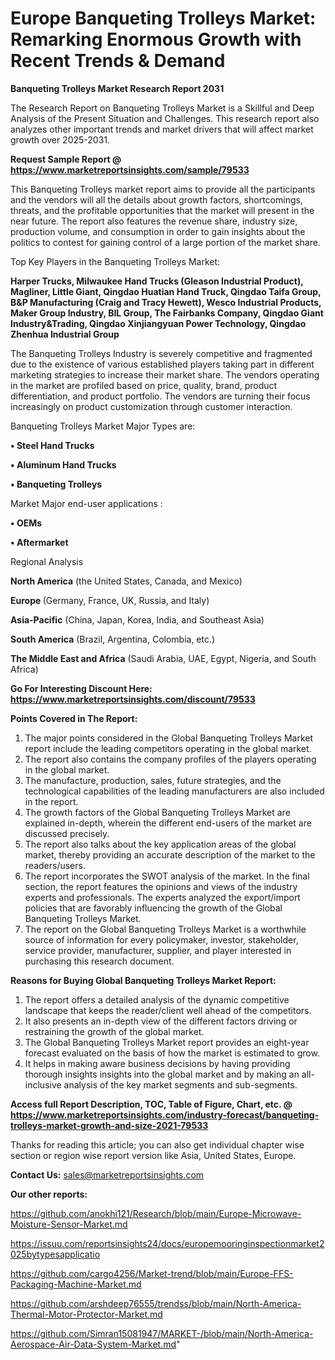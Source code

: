 # Europe Banqueting Trolleys Market: Remarking Enormous Growth with Recent Trends & Demand

<strong>Banqueting Trolleys Market Research Report 2031</strong>

The Research Report on Banqueting Trolleys Market is a Skillful and Deep Analysis of the Present Situation and Challenges. This research report also analyzes other important trends and market drivers that will affect market growth over 2025-2031.

<strong>Request Sample Report @ <a href=https://www.marketreportsinsights.com/sample/79533>https://www.marketreportsinsights.com/sample/79533</a></strong>

This Banqueting Trolleys market report aims to provide all the participants and the vendors will all the details about growth factors, shortcomings, threats, and the profitable opportunities that the market will present in the near future. The report also features the revenue share, industry size, production volume, and consumption in order to gain insights about the politics to contest for gaining control of a large portion of the market share.

Top Key Players in the Banqueting Trolleys Market:

<strong>Harper Trucks, Milwaukee Hand Trucks (Gleason Industrial Product), Magliner, Little Giant, Qingdao Huatian Hand Truck, Qingdao Taifa Group, B&P Manufacturing (Craig and Tracy Hewett), Wesco Industrial Products, Maker Group Industry, BIL Group, The Fairbanks Company, Qingdao Giant Industry&Trading, Qingdao Xinjiangyuan Power Technology, Qingdao Zhenhua Industrial Group</strong>

The Banqueting Trolleys Industry is severely competitive and fragmented due to the existence of various established players taking part in different marketing strategies to increase their market share. The vendors operating in the market are profiled based on price, quality, brand, product differentiation, and product portfolio. The vendors are turning their focus increasingly on product customization through customer interaction.

Banqueting Trolleys Market Major Types are:

<strong>• Steel Hand Trucks

• Aluminum Hand Trucks

• Banqueting Trolleys</strong>

Market Major end-user applications :

<strong>• OEMs

• Aftermarket</strong>

Regional Analysis

</u><strong><b>North America</b></strong> (the United States, Canada, and Mexico)

<strong><b>Europe </b></strong>(Germany, France, UK, Russia, and Italy)

<strong><b>Asia-Pacific</b></strong> (China, Japan, Korea, India, and Southeast Asia)

<strong><b>South America</b></strong> (Brazil, Argentina, Colombia, etc.)

<strong><b>The Middle East and Africa</b></strong> (Saudi Arabia, UAE, Egypt, Nigeria, and South Africa)

<strong>Go For Interesting Discount Here: <a href=https://www.marketreportsinsights.com/discount/79533>https://www.marketreportsinsights.com/discount/79533</a></strong>

<strong>Points Covered in The Report:</strong>
<ol>
  <li>The major points considered in the Global Banqueting Trolleys Market report include the leading competitors operating in the global market.</li>
  <li>The report also contains the company profiles of the players operating in the global market.</li>
  <li>The manufacture, production, sales, future strategies, and the technological capabilities of the leading manufacturers are also included in the report.</li>
  <li>The growth factors of the Global Banqueting Trolleys Market are explained in-depth, wherein the different end-users of the market are discussed precisely.</li>
  <li>The report also talks about the key application areas of the global market, thereby providing an accurate description of the market to the readers/users.</li>
  <li>The report incorporates the SWOT analysis of the market. In the final section, the report features the opinions and views of the industry experts and professionals. The experts analyzed the export/import policies that are favorably influencing the growth of the Global Banqueting Trolleys Market.</li>
  <li>The report on the Global Banqueting Trolleys Market is a worthwhile source of information for every policymaker, investor, stakeholder, service provider, manufacturer, supplier, and player interested in purchasing this research document.</li>
</ol>
<strong>Reasons for Buying Global Banqueting Trolleys Market Report:</strong>

<ol>
  <li>The report offers a detailed analysis of the dynamic competitive landscape that keeps the reader/client well ahead of the competitors.</li>
  <li>It also presents an in-depth view of the different factors driving or restraining the growth of the global market.</li>
  <li>The Global Banqueting Trolleys Market report provides an eight-year forecast evaluated on the basis of how the market is estimated to grow.</li>
  <li>It helps in making aware business decisions by having providing thorough insights insights into the global market and by making an all-inclusive analysis of the key market segments and sub-segments.</li>
</ol>
<strong>Access full Report Description, TOC, Table of Figure, Chart, etc. @ <a href=https://www.marketreportsinsights.com/industry-forecast/banqueting-trolleys-market-growth-and-size-2021-79533>https://www.marketreportsinsights.com/industry-forecast/banqueting-trolleys-market-growth-and-size-2021-79533</a></strong>


Thanks for reading this article; you can also get individual chapter wise section or region wise report version like Asia, United States, Europe.

<strong>Contact Us:</strong>
sales@marketreportsinsights.com

<strong>Our other reports:</strong>

<a href=https://github.com/anokhi121/Research/blob/main/Europe-Microwave-Moisture-Sensor-Market.md>https://github.com/anokhi121/Research/blob/main/Europe-Microwave-Moisture-Sensor-Market.md</a>

<a href=https://issuu.com/reportsinsights24/docs/europemooringinspectionmarket2025bytypesapplicatio>https://issuu.com/reportsinsights24/docs/europemooringinspectionmarket2025bytypesapplicatio</a>

<a href=https://github.com/cargo4256/Market-trend/blob/main/Europe-FFS-Packaging-Machine-Market.md>https://github.com/cargo4256/Market-trend/blob/main/Europe-FFS-Packaging-Machine-Market.md</a>

<a href=https://github.com/arshdeep76555/trendss/blob/main/North-America-Thermal-Motor-Protector-Market.md>https://github.com/arshdeep76555/trendss/blob/main/North-America-Thermal-Motor-Protector-Market.md</a>

<a href=https://github.com/Simran15081947/MARKET-/blob/main/North-America-Aerospace-Air-Data-System-Market.md>https://github.com/Simran15081947/MARKET-/blob/main/North-America-Aerospace-Air-Data-System-Market.md</a>"
